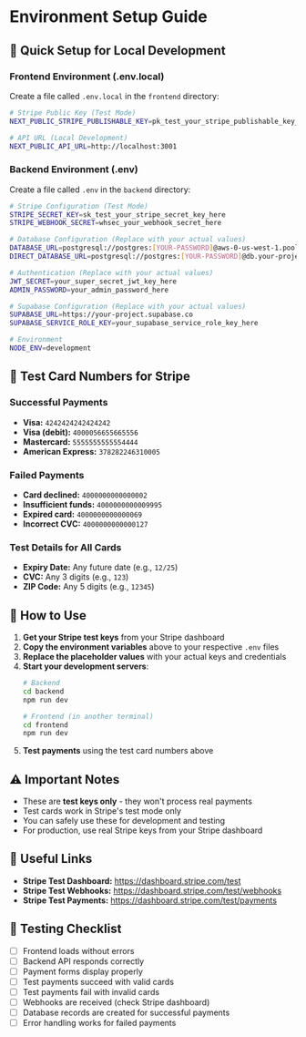 # Environment Setup Guide

## 🔧 Quick Setup for Local Development

### Frontend Environment (.env.local)

Create a file called `.env.local` in the `frontend` directory:

```bash
# Stripe Public Key (Test Mode)
NEXT_PUBLIC_STRIPE_PUBLISHABLE_KEY=pk_test_your_stripe_publishable_key_here

# API URL (Local Development)
NEXT_PUBLIC_API_URL=http://localhost:3001
```

### Backend Environment (.env)

Create a file called `.env` in the `backend` directory:

```bash
# Stripe Configuration (Test Mode)
STRIPE_SECRET_KEY=sk_test_your_stripe_secret_key_here
STRIPE_WEBHOOK_SECRET=whsec_your_webhook_secret_here

# Database Configuration (Replace with your actual values)
DATABASE_URL=postgresql://postgres:[YOUR-PASSWORD]@aws-0-us-west-1.pooler.supabase.com:6543/postgres
DIRECT_DATABASE_URL=postgresql://postgres:[YOUR-PASSWORD]@db.your-project.supabase.co:5432/postgres

# Authentication (Replace with your actual values)
JWT_SECRET=your_super_secret_jwt_key_here
ADMIN_PASSWORD=your_admin_password_here

# Supabase Configuration (Replace with your actual values)
SUPABASE_URL=https://your-project.supabase.co
SUPABASE_SERVICE_ROLE_KEY=your_supabase_service_role_key_here

# Environment
NODE_ENV=development
```

## 🧪 Test Card Numbers for Stripe

### Successful Payments
- **Visa:** `4242424242424242`
- **Visa (debit):** `4000056655665556`
- **Mastercard:** `5555555555554444`
- **American Express:** `378282246310005`

### Failed Payments
- **Card declined:** `4000000000000002`
- **Insufficient funds:** `4000000000009995`
- **Expired card:** `4000000000000069`
- **Incorrect CVC:** `4000000000000127`

### Test Details for All Cards
- **Expiry Date:** Any future date (e.g., `12/25`)
- **CVC:** Any 3 digits (e.g., `123`)
- **ZIP Code:** Any 5 digits (e.g., `12345`)

## 🚀 How to Use

1. **Get your Stripe test keys** from your Stripe dashboard
2. **Copy the environment variables** above to your respective `.env` files
3. **Replace the placeholder values** with your actual keys and credentials
4. **Start your development servers**:
   ```bash
   # Backend
   cd backend
   npm run dev
   
   # Frontend (in another terminal)
   cd frontend
   npm run dev
   ```
5. **Test payments** using the test card numbers above

## ⚠️ Important Notes

- These are **test keys only** - they won't process real payments
- Test cards work in Stripe's test mode only
- You can safely use these for development and testing
- For production, use real Stripe keys from your Stripe dashboard

## 🔗 Useful Links

- **Stripe Test Dashboard:** https://dashboard.stripe.com/test
- **Stripe Test Webhooks:** https://dashboard.stripe.com/test/webhooks
- **Stripe Test Payments:** https://dashboard.stripe.com/test/payments

## 📝 Testing Checklist

- [ ] Frontend loads without errors
- [ ] Backend API responds correctly
- [ ] Payment forms display properly
- [ ] Test payments succeed with valid cards
- [ ] Test payments fail with invalid cards
- [ ] Webhooks are received (check Stripe dashboard)
- [ ] Database records are created for successful payments
- [ ] Error handling works for failed payments 